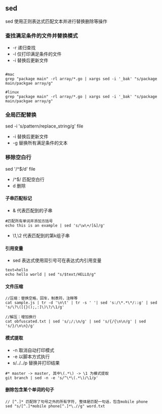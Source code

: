 ## sed

sed 使用正则表达式匹配文本并进行替换删除等操作


### 查找满足条件的文件并替换模式

* -r 递归查找
* -l 仅打印满足条件的文件
* -i 替换后更新文件

```

#mac
grep "package main" -rl array/*.go | xargs sed -i '_bak' "s/package main/packgae array/g"

#linux
grep "package main" -rl array/*.go | xargs sed -i '_bak' "s/package main/packgae array/g"

```


### 全局匹配替换

sed -i 's/pattern/replace_string/g' file

* -i 替换后更新文件
* -g 替换所有满足条件的文本


### 移除空白行

sed '/^$/d' file

* /^$/ 匹配空白行
* d 删除

#### 子串匹配标记

* & 代表匹配到的子串

```
#匹配所有单词并添加方括号
echo this is an example | sed 's/\w\+/[&]/g'

```

* \1,\2 代表匹配到的第k组子串

#### 引用变量

* sed 表达式使用双引号可在表达式内引用变量

```
text=hello
echo hello world | sed "s/$text/HELLO/g"

```

#### 文件压缩

```
//压缩：替换空格，回车，制表符，注释等
cat sample.js | tr -d '\n\t' | tr -s ' '| sed 's:/\*.*\*/::g' | sed 's/\?\([{}();,:]\)\?/\1/g'

//解压：增加换行
cat obfuscated.txt | sed 's/;/;\n/g' | sed 's/{/{\n\n/g' | sed 's/}/\n\n}/g'

```

#### 模式提取

* -n 取消自动打印模式
* -e 以脚本方式执行
* s/../../p 替换并打印结果

```
#* master -> master, 其中\(.*\) -> \1 为模式提取
git branch | sed -n -e 's/^\*\(.*\)/\1/p'

```

#### 删除包含某个单词的句子

```
// [^.]* 匹配除了句号之外的所有字符, 整体是匹配一句话，包含mobile phone
sed "s/[^.]*mobile phone[^.]*\.//g" word.txt

```
